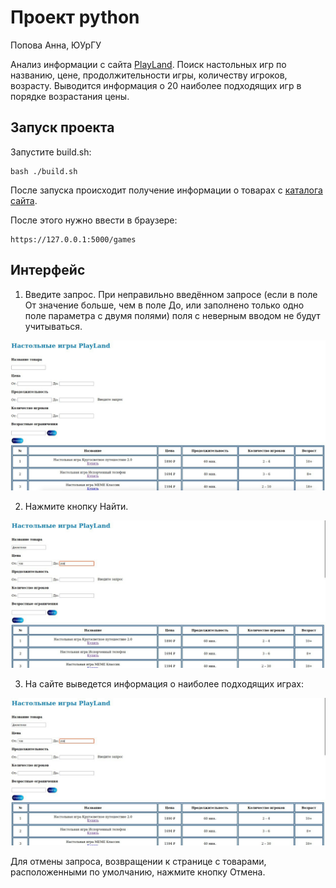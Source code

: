 # Проект python
Попова Анна, ЮУрГУ

Анализ информации с сайта [PlayLand](https://playland-group.ru).
Поиск настольных игр по названию, цене, продолжительности игры, количеству игроков, возрасту.
Выводится информация о 20 наиболее подходящих игр в порядке возрастания цены.

## Запуск проекта
Запустите build.sh:
```
bash ./build.sh
```
После запуска происходит получение информации о товарах с [каталога сайта](https://playland-group.ru/%d0%ba%d0%b0%d1%82%d0%b0%d0%bb%d0%be%d0%b3/).

После этого нужно ввести в браузере:
```
https://127.0.0.1:5000/games
```
## Интерфейс
1) Введите запрос. При неправильно введённом запросе (если в поле От значение больше, чем в поле До, или заполнено только одно поле параметра с двумя полями) поля с неверным вводом не будут учитываться.

![img1](/img/img1.jpeg)

2) Нажмите кнопку Найти.

![img2](/img/img2.jpeg)

3) На сайте выведется информация о наиболее подходящих играх:

![img3](/img/img2.jpeg)

Для отмены запроса, возвращении к странице с товарами, расположенными по умолчанию, нажмите кнопку Отмена.

